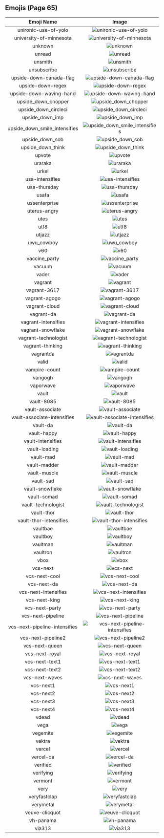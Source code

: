 
  ## Emojis (Page 65)
  |Emoji Name|Image|
  | :-: | :-: |
  |unironic-use-of-yolo| ![unironic-use-of-yolo](/output/unironic-use-of-yolo)|
  |university-of-minnesota| ![university-of-minnesota](/output/university-of-minnesota.png)|
  |unknown| ![unknown](/output/unknown.png)|
  |unread| ![unread](/output/unread.png)|
  |unsmith| ![unsmith](/output/unsmith.gif)|
  |unsubscribe| ![unsubscribe](/output/unsubscribe.png)|
  |upside-down-canada-flag| ![upside-down-canada-flag](/output/upside-down-canada-flag.png)|
  |upside-down-regex| ![upside-down-regex](/output/upside-down-regex.png)|
  |upside-down-waving-hand| ![upside-down-waving-hand](/output/upside-down-waving-hand.png)|
  |upside_down_chopper| ![upside_down_chopper](/output/upside_down_chopper.png)|
  |upside_down_circleci| ![upside_down_circleci](/output/upside_down_circleci.png)|
  |upside_down_imp| ![upside_down_imp](/output/upside_down_imp.png)|
  |upside_down_smile_intensifies| ![upside_down_smile_intensifies](/output/upside_down_smile_intensifies.gif)|
  |upside_down_sob| ![upside_down_sob](/output/upside_down_sob.png)|
  |upside_down_think| ![upside_down_think](/output/upside_down_think.png)|
  |upvote| ![upvote](/output/upvote.png)|
  |uraraka| ![uraraka](/output/uraraka.png)|
  |urkel| ![urkel](/output/urkel)|
  |usa-intensifies| ![usa-intensifies](/output/usa-intensifies.gif)|
  |usa-thursday| ![usa-thursday](/output/usa-thursday)|
  |usafa| ![usafa](/output/usafa.png)|
  |ussenterprise| ![ussenterprise](/output/ussenterprise.png)|
  |uterus-angry| ![uterus-angry](/output/uterus-angry.png)|
  |utes| ![utes](/output/utes.png)|
  |utf8| ![utf8](/output/utf8.png)|
  |utjazz| ![utjazz](/output/utjazz.png)|
  |uwu_cowboy| ![uwu_cowboy](/output/uwu_cowboy.png)|
  |v60| ![v60](/output/v60.png)|
  |vaccine_party| ![vaccine_party](/output/vaccine_party.gif)|
  |vacuum| ![vacuum](/output/vacuum.png)|
  |vader| ![vader](/output/vader.png)|
  |vagrant| ![vagrant](/output/vagrant.png)|
  |vagrant-3617| ![vagrant-3617](/output/vagrant-3617.png)|
  |vagrant-agogo| ![vagrant-agogo](/output/vagrant-agogo.png)|
  |vagrant-cloud| ![vagrant-cloud](/output/vagrant-cloud.png)|
  |vagrant-da| ![vagrant-da](/output/vagrant-da.png)|
  |vagrant-intensifies| ![vagrant-intensifies](/output/vagrant-intensifies.gif)|
  |vagrant-snowflake| ![vagrant-snowflake](/output/vagrant-snowflake.png)|
  |vagrant-technologist| ![vagrant-technologist](/output/vagrant-technologist.png)|
  |vagrant-thinking| ![vagrant-thinking](/output/vagrant-thinking.png)|
  |vagrantda| ![vagrantda](/output/vagrantda)|
  |valid| ![valid](/output/valid.png)|
  |vampire-count| ![vampire-count](/output/vampire-count.png)|
  |vangogh| ![vangogh](/output/vangogh.png)|
  |vaporwave| ![vaporwave](/output/vaporwave.jpg)|
  |vault| ![vault](/output/vault.png)|
  |vault-8085| ![vault-8085](/output/vault-8085.png)|
  |vault-associate| ![vault-associate](/output/vault-associate.png)|
  |vault-associate-intensifies| ![vault-associate-intensifies](/output/vault-associate-intensifies.gif)|
  |vault-da| ![vault-da](/output/vault-da.png)|
  |vault-happy| ![vault-happy](/output/vault-happy.png)|
  |vault-intensifies| ![vault-intensifies](/output/vault-intensifies.gif)|
  |vault-loading| ![vault-loading](/output/vault-loading.gif)|
  |vault-mad| ![vault-mad](/output/vault-mad.png)|
  |vault-madder| ![vault-madder](/output/vault-madder.png)|
  |vault-muscle| ![vault-muscle](/output/vault-muscle.png)|
  |vault-sad| ![vault-sad](/output/vault-sad.png)|
  |vault-snowflake| ![vault-snowflake](/output/vault-snowflake.png)|
  |vault-somad| ![vault-somad](/output/vault-somad.png)|
  |vault-technologist| ![vault-technologist](/output/vault-technologist.png)|
  |vault-thor| ![vault-thor](/output/vault-thor.png)|
  |vault-thor-intensifies| ![vault-thor-intensifies](/output/vault-thor-intensifies.gif)|
  |vaultbae| ![vaultbae](/output/vaultbae.jpg)|
  |vaultboy| ![vaultboy](/output/vaultboy.jpg)|
  |vaultman| ![vaultman](/output/vaultman.png)|
  |vaultron| ![vaultron](/output/vaultron.png)|
  |vbox| ![vbox](/output/vbox)|
  |vcs-next| ![vcs-next](/output/vcs-next.png)|
  |vcs-next-cool| ![vcs-next-cool](/output/vcs-next-cool.png)|
  |vcs-next-da| ![vcs-next-da](/output/vcs-next-da.png)|
  |vcs-next-intensifies| ![vcs-next-intensifies](/output/vcs-next-intensifies.gif)|
  |vcs-next-king| ![vcs-next-king](/output/vcs-next-king)|
  |vcs-next-party| ![vcs-next-party](/output/vcs-next-party.gif)|
  |vcs-next-pipeline| ![vcs-next-pipeline](/output/vcs-next-pipeline.png)|
  |vcs-next-pipeline-intensifies| ![vcs-next-pipeline-intensifies](/output/vcs-next-pipeline-intensifies.gif)|
  |vcs-next-pipeline2| ![vcs-next-pipeline2](/output/vcs-next-pipeline2.gif)|
  |vcs-next-queen| ![vcs-next-queen](/output/vcs-next-queen)|
  |vcs-next-royal| ![vcs-next-royal](/output/vcs-next-royal.png)|
  |vcs-next-text1| ![vcs-next-text1](/output/vcs-next-text1.png)|
  |vcs-next-text2| ![vcs-next-text2](/output/vcs-next-text2.png)|
  |vcs-next-waves| ![vcs-next-waves](/output/vcs-next-waves.gif)|
  |vcs-next1| ![vcs-next1](/output/vcs-next1.png)|
  |vcs-next2| ![vcs-next2](/output/vcs-next2.png)|
  |vcs-next3| ![vcs-next3](/output/vcs-next3.png)|
  |vcs-next4| ![vcs-next4](/output/vcs-next4.png)|
  |vdead| ![vdead](/output/vdead.png)|
  |vega| ![vega](/output/vega.png)|
  |vegemite| ![vegemite](/output/vegemite.jpg)|
  |vektra| ![vektra](/output/vektra.png)|
  |vercel| ![vercel](/output/vercel.png)|
  |vercel-da| ![vercel-da](/output/vercel-da.png)|
  |verified| ![verified](/output/verified.png)|
  |verifying| ![verifying](/output/verifying.gif)|
  |vermont| ![vermont](/output/vermont.png)|
  |very| ![very](/output/very.png)|
  |veryfastclap| ![veryfastclap](/output/veryfastclap.gif)|
  |verymetal| ![verymetal](/output/verymetal.gif)|
  |veuve-clicquot| ![veuve-clicquot](/output/veuve-clicquot.png)|
  |vh-panama| ![vh-panama](/output/vh-panama.jpg)|
  |via313| ![via313](/output/via313.png)|
  